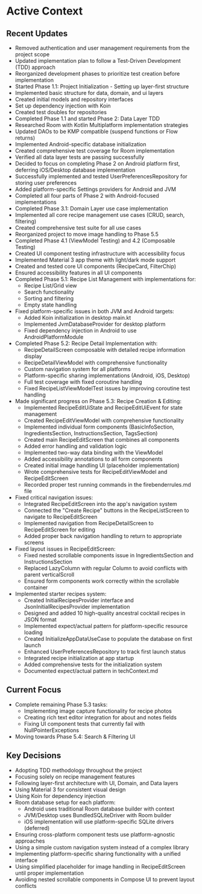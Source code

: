 # Active Context

## Recent Updates
- Removed authentication and user management requirements from the project scope
- Updated implementation plan to follow a Test-Driven Development (TDD) approach
- Reorganized development phases to prioritize test creation before implementation
- Started Phase 1.1: Project Initialization - Setting up layer-first structure
- Implemented basic structure for data, domain, and ui layers
- Created initial models and repository interfaces
- Set up dependency injection with Koin
- Created test doubles for repositories
- Completed Phase 1.1 and started Phase 2: Data Layer TDD
- Researched Room with Kotlin Multiplatform implementation strategies
- Updated DAOs to be KMP compatible (suspend functions or Flow returns)
- Implemented Android-specific database initialization
- Created comprehensive test coverage for Room implementation
- Verified all data layer tests are passing successfully
- Decided to focus on completing Phase 2 on Android platform first, deferring iOS/Desktop database implementation
- Successfully implemented and tested UserPreferencesRepository for storing user preferences
- Added platform-specific Settings providers for Android and JVM
- Completed all four parts of Phase 2 with Android-focused implementations
- Completed Phase 3.1: Domain Layer use case implementation
- Implemented all core recipe management use cases (CRUD, search, filtering)
- Created comprehensive test suite for all use cases
- Reorganized project to move image handling to Phase 5.5
- Completed Phase 4.1 (ViewModel Testing) and 4.2 (Composable Testing)
- Created UI component testing infrastructure with accessibility focus
- Implemented Material 3 app theme with light/dark mode support
- Created and tested core UI components (RecipeCard, FilterChip)
- Ensured accessibility features in all UI components
- Completed Phase 5.1: Recipe List Management with implementations for:
  - Recipe List/Grid view
  - Search functionality
  - Sorting and filtering
  - Empty state handling
- Fixed platform-specific issues in both JVM and Android targets:
  - Added Koin initialization in desktop main.kt
  - Implemented JvmDatabaseProvider for desktop platform
  - Fixed dependency injection in Android to use AndroidPlatformModule
- Completed Phase 5.2: Recipe Detail Implementation with:
  - RecipeDetailScreen composable with detailed recipe information display
  - RecipeDetailViewModel with comprehensive functionality
  - Custom navigation system for all platforms
  - Platform-specific sharing implementations (Android, iOS, Desktop)
  - Full test coverage with fixed coroutine handling
  - Fixed RecipeListViewModelTest issues by improving coroutine test handling
- Made significant progress on Phase 5.3: Recipe Creation & Editing:
  - Implemented RecipeEditUiState and RecipeEditUiEvent for state management
  - Created RecipeEditViewModel with comprehensive functionality
  - Implemented individual form components (BasicInfoSection, IngredientsSection, InstructionsSection, TagsSection)
  - Created main RecipeEditScreen that combines all components
  - Added error handling and validation logic
  - Implemented two-way data binding with the ViewModel
  - Added accessibility annotations to all form components
  - Created initial image handling UI (placeholder implementation)
  - Wrote comprehensive tests for RecipeEditViewModel and RecipeEditScreen
  - Recorded proper test running commands in the firebenderrules.md file
- Fixed critical navigation issues:
  - Integrated RecipeEditScreen into the app's navigation system
  - Connected the "Create Recipe" buttons in the RecipeListScreen to navigate to RecipeEditScreen
  - Implemented navigation from RecipeDetailScreen to RecipeEditScreen for editing
  - Added proper back navigation handling to return to appropriate screens
- Fixed layout issues in RecipeEditScreen:
  - Fixed nested scrollable components issue in IngredientsSection and InstructionsSection
  - Replaced LazyColumn with regular Column to avoid conflicts with parent verticalScroll
  - Ensured form components work correctly within the scrollable container
- Implemented starter recipes system:
  - Created InitialRecipesProvider interface and JsonInitialRecipesProvider implementation
  - Designed and added 10 high-quality ancestral cocktail recipes in JSON format
  - Implemented expect/actual pattern for platform-specific resource loading
  - Created InitializeAppDataUseCase to populate the database on first launch
  - Enhanced UserPreferencesRepository to track first launch status
  - Integrated recipe initialization at app startup
  - Added comprehensive tests for the initialization system
  - Documented expect/actual pattern in techContext.md

## Current Focus
- Complete remaining Phase 5.3 tasks:
  - Implementing image capture functionality for recipe photos
  - Creating rich text editor integration for about and notes fields
  - Fixing UI component tests that currently fail with NullPointerExceptions
- Moving towards Phase 5.4: Search & Filtering UI

## Key Decisions
- Adopting TDD methodology throughout the project
- Focusing solely on recipe management features
- Following layer-first architecture with UI, Domain, and Data layers
- Using Material 3 for consistent visual design
- Using Koin for dependency injection
- Room database setup for each platform:
  - Android uses traditional Room database builder with context
  - JVM/Desktop uses BundledSQLiteDriver with Room builder
  - iOS implementation will use platform-specific SQLite drivers (deferred)
- Ensuring cross-platform component tests use platform-agnostic approaches
- Using a simple custom navigation system instead of a complex library
- Implementing platform-specific sharing functionality with a unified interface
- Using simplified placeholder for image handling in RecipeEditScreen until proper implementation
- Avoiding nested scrollable components in Compose UI to prevent layout conflicts
